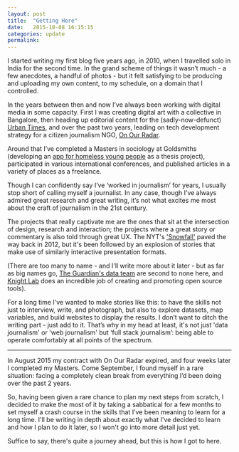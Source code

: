 ```yaml
---
layout: post
title:  "Getting Here"
date:   2015-10-08 16:15:15
categories: update
permalink:
---
```


I started writing my first blog five years ago, in 2010, when I travelled solo in India for the second time. In the grand scheme of things it wasn’t much - a few anecdotes, a handful of photos - but it felt satisfying to be producing and uploading my own content, to my schedule, on a domain that I controlled.

In the years between then and now I’ve always been working with digital media in some capacity. First I was creating digital art with a collective in Bangalore, then heading up editorial content for the (sadly-now-defunct) [Urban Times](http://www.urbantimes.co "Urban Times"), and over the past two years, leading on tech development strategy for a citizen journalism NGO, [On Our Radar](http://www.onourradar.org).

Around that I’ve completed a Masters in sociology at Goldsmiths (developing an [app for homeless young people](https://mobilelives.atavist.com/) as a thesis project), participated in various international conferences, and published articles in a variety of places as a freelance. 

Though I can confidently say I’ve ‘worked in journalism’ for years, I usually stop short of calling myself a journalist. In any case, though I’ve always admired great research and great writing, it’s not what excites me most about the craft of journalism in the 21st century. 

The projects that really captivate me are the ones that sit at the intersection of design, research and interaction; the projects where a great story or commentary is also told through great UX. The NYT's ['Snowfall'](http://www.nytimes.com/projects/2012/snow-fall/#/?part=tunnel-creek) paved the way back in 2012, but it's been followed by an explosion of stories that make use of similarly interactive presentation formats. 

(There are too many to name - and I'll write more about it later - but as far as big names go, [The Guardian's data team](http://www.theguardian.com/data) are second to none here, and [Knight Lab](http://knightlab.northwestern.edu/) does an incredible job of creating and promoting open source tools).

For a long time I've wanted to make stories like this: to have the skills not just to interview, write, and photograph, but also to explore datasets, map variables, and build websites to display the results. I don’t want to ditch the writing part - just add to it. That’s why in my head at least, it's not just 'data journalism' or 'web journalism' but ‘full stack journalism’: being able to operate comfortably at all points of the spectrum.

*  *  *

In August 2015 my contract with On Our Radar expired, and four weeks later I completed my Masters. Come September, I found myself in a rare situation: facing a completely clean break from everything I’d been doing over the past 2 years.

So, having been given a rare chance to plan my next steps from scratch, I decided to make the most of it by taking a sabbatical for a few months to set myself a crash course in the skills that I’ve been meaning to learn for a long time. I'll be writing in depth about exactly what I've decided to learn and how I plan to do it later, so I won't go into more detail just yet. 

Suffice to say, there's quite a journey ahead, but this is how I got to here.
